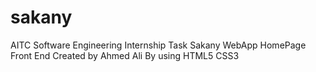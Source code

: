 # sakany
AITC Software Engineering Internship Task
Sakany WebApp HomePage Front End
Created by Ahmed Ali
By using 
HTML5
CSS3


